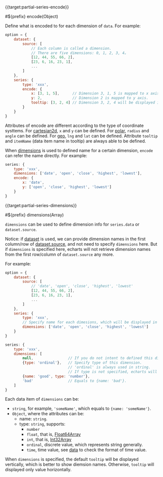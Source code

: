 {{target:partial-series-encode}}

#${prefix} encode(Object)

Define what is encoded to for each dimension of `data`. For example:

```js
option = {
    dataset: {
        source: [
            // Each column is called a dimension.
            // There are five dimensions: 0, 1, 2, 3, 4。
            [12, 44, 55, 66, 2],
            [23, 6, 16, 23, 1],
            ...
        ]
    },
    series: {
        type: 'xxx',
        encode: {
            x: [3, 1, 5],      // Dimension 3, 1, 5 is mapped to x axis.
            y: 2,              // Dimension 2 is mapped to y axis.
            tooltip: [3, 2, 4] // Dimension 3, 2, 4 will be displayed in tooltip.
        }
    }
}
```

Attributes of encode are different according to the type of coordinate systtems.
For [cartesian2d](~grid), `x` and `y` can be defined.
For [polar](~polar), `radius` and `angle` can be defined.
For [geo](~geo), `lng` and `lat` can be defined.
Attribute `tooltip` and `itemName` (data item name in tooltip) are always able to be defined.

When [dimensions](~series.dimensions) is used to defined name for a certain dimension, `encode` can refer the name directly. For example:

```js
series: {
    type: 'xxx',
    dimensions: ['date', 'open', 'close', 'highest', 'lowest'],
    encode: {
        x: 'date',
        y: ['open', 'close', 'highest', 'lowest']
    }
}
```


{{target:partial-series-dimensions}}

#${prefix} dimensions(Array)

`dimensions` can be used to define dimension info for `series.data` or `dataset.source`.

Notice: if [dataset](~dataset) is used, we can provide dimension names in the first column/row of [dataset.source](~dataset.source), and not need to specify `dimensions` here. But if `dimensions` is specified here, echarts will not retrieve dimension names from the first row/column of `dataset.source` any more.


For example:

```js
option = {
    dataset: {
        source: [
            // 'date', 'open', 'close', 'highest', 'lowest'
            [12, 44, 55, 66, 2],
            [23, 6, 16, 23, 1],
            ...
        ]
    },
    series: {
        type: 'xxx',
        // Specify name for each dimesions, which will be displayed in tooltip.
        dimensions: ['date', 'open', 'close', 'highest', 'lowest']
    }
}
```

```js
series: {
    type: 'xxx',
    dimensions: [
        null,                // If you do not intent to defined this dimension, use null is fine.
        {type: 'ordinal'},   // Specify type of this dimension.
                             // 'ordinal' is always used in string.
                             // If type is not specified, echarts will guess type by data.
        {name: 'good', type: 'number'},
        'bad'                // Equals to {name: 'bad'}.
    ]
}
```

Each data item of `dimensions` can be:
+ `string`, for example, `'someName'`, which equals to `{name: 'someName'}`.
+ `Object`, where the attributes can be:
    + name: `string`.
    + type: `string`, supports:
        + `number`
        + `float`, that is, [Float64Array](https://developer.mozilla.org/en-US/docs/Web/JavaScript/Reference/Global_Objects/Float64Array)
        + `int`, that is, [Int32Array](https://developer.mozilla.org/en-US/docs/Web/JavaScript/Reference/Global_Objects/Int32Array)
        + `ordinal`, discrete value, which represents string generally.
        + `time`, time value, see [data](~series.data) to check the format of time value.

When `dimensions` is specified, the default `tooltip` will be displayed vertically, which is better to show diemsion names. Otherwise, `tooltip` will displayed only value horizontally.
